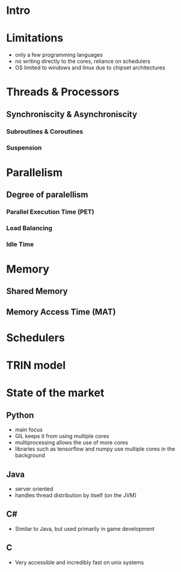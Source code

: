 # Intro

# Limitations

- only a few programming languages
- no writing directly to the cores, reliance on schedulers
- OS limited to windows and linux due to chipset architectures

# Threads & Processors

## Synchroniscity & Asynchroniscity

### Subroutines & Coroutines

### Suspension

# Parallelism

## Degree of paralellism

### Parallel Execution Time (PET)

### Load Balancing

### Idle Time

# Memory

## Shared Memory

## Memory Access Time (MAT)

# Schedulers

# TRIN model

# State of the market

## Python

- main focus
- GIL keeps it from using multiple cores
- multiprocessing allows the use of more cores
- libraries such as tensorflow and numpy use multiple cores in the background

## Java

- server oriented
- handles thread distribution by itself (on the JVM)

## C#

- Similar to Java, but used primarily in game development

## C

- Very accessible and incredibly fast on unix systems

